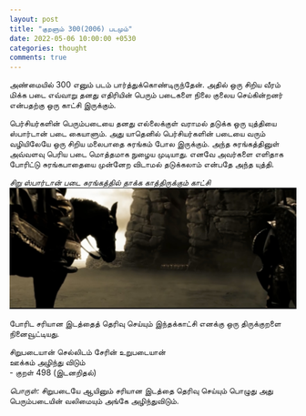 ```yaml
---
layout: post
title: "குறளும் 300(2006) படமும்"
date: 2022-05-06 10:00:00 +0530
categories: thought
comments: true
---
```

அண்மையில் 300 எனும் படம் பார்த்துக்கொண்டிருந்தேன். அதில் ஒரு சிறிய வீரம் மிக்க படை எவ்வாறு தனது எதிரியின் பெரும் படைகளை நிலை குலைய செய்கின்றனர் என்பதற்கு ஒரு காட்சி இருக்கும்.

பெர்சியர்களின் பெரும்படையை தனது எல்லைக்குள் வராமல் தடுக்க ஒரு யுத்தியை ஸ்பார்டான் படை கையாளும். அது யாதெனில் பெர்சியர்களின் படையை வரும் வழியிலேயே ஒரு சிறிய மலைபாதை சுரங்கம் போல இருக்கும். அந்த சுரங்கத்தினுள் அவ்வளவு பெரிய படை மொத்தமாக நுழைய முடியாது. எனவே அவர்களை எளிதாக போரிட்டு சுரங்கபாதையை முன்னேற விடாமல் தடுக்கலாம் என்பதே அந்த யுத்தி.


<i>சிறு ஸ்பார்டான் படை சுரங்கத்தில் தாக்க காத்திருக்கும் காட்சி</i><br>
<img src="/images/2022-05-06/spartan.jpg" alt="சிறு ஸ்பார்டான் படை சுரங்கத்தில் தாக்க காத்திருக்கிறது" width="auto" style=""/>
<br>


போரிட சரியான இடத்தைத் தெரிவு செய்யும் இந்தக்காட்சி எனக்கு ஒரு திருக்குறளை நினைவூட்டியது.

சிறுபடையான் செல்லிடம் சேரின் உறுபடையான்<br>
ஊக்கம் அழிந்து விடும்<br>
            - குறள் 498 (இடனறிதல்)

<i>பொருள்:</i>
சிறுபடையே ஆயினும் சரியான இடத்தை தெரிவு செய்யும் பொழுது அது பெரும்படையின் வலிமையும் அங்கே அழிந்துவிடும்.
